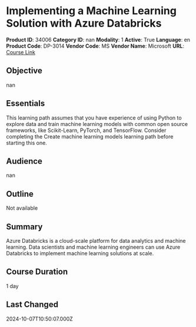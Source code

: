 # Implementing a Machine Learning Solution with Azure Databricks

**Product ID**: 34006
**Category ID**: nan
**Modality**: 1
**Active**: True
**Language**: en
**Product Code**: DP-3014
**Vendor Code**: MS
**Vendor Name**: Microsoft
**URL**: [Course Link](https://www.fastlaneus.com/course/microsoft-dp-3014)

## Objective
nan

## Essentials
This learning path assumes that you have experience of using Python to explore data and train machine learning models with common open source frameworks, like Scikit-Learn, PyTorch, and TensorFlow. Consider completing the Create machine learning models learning path before starting this one.

## Audience
nan

## Outline
Not available

## Summary
Azure Databricks is a cloud-scale platform for data analytics and machine learning. Data scientists and machine learning engineers can use Azure Databricks to implement machine learning solutions at scale.

## Course Duration
1 day

## Last Changed
2024-10-07T10:50:07.000Z
